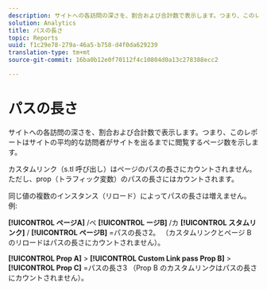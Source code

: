```yaml
---
description: サイトへの各訪問の深さを、割合および合計数で表示します。つまり、このレポートはサイトの平均的な訪問者がサイトを出るまでに閲覧するページ数を示します。
solution: Analytics
title: パスの長さ
topic: Reports
uuid: f1c29e78-279a-46a5-b758-d4f0da629239
translation-type: tm+mt
source-git-commit: 16ba0b12e0f70112f4c10804d0a13c278388ecc2

---
```



# パスの長さ

サイトへの各訪問の深さを、割合および合計数で表示します。つまり、このレポートはサイトの平均的な訪問者がサイトを出るまでに閲覧するページ数を示します。

カスタムリンク（s.tl 呼び出し）はページのパスの長さにカウントされません。ただし、prop（トラフィック変数）のパスの長さにはカウントされます。

同じ値の複数のインスタンス（リロード）によってパスの長さは増えません。例:

**[!UICONTROL ページA]** /ペ **[!UICONTROL ージB]** /カ **[!UICONTROL スタムリンク]** / **[!UICONTROL ページB]** =パスの長さ2。 （カスタムリンクとページ B のリロードはパスの長さにカウントされません）。

**[!UICONTROL Prop A]** &gt; **[!UICONTROL Custom Link pass Prop B]** &gt; **[!UICONTROL Prop C]** =パスの長さ3 （Prop B のカスタムリンクはパスの長さにカウントされません）。
